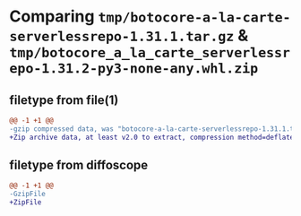 # Comparing `tmp/botocore-a-la-carte-serverlessrepo-1.31.1.tar.gz` & `tmp/botocore_a_la_carte_serverlessrepo-1.31.2-py3-none-any.whl.zip`

## filetype from file(1)

```diff
@@ -1 +1 @@
-gzip compressed data, was "botocore-a-la-carte-serverlessrepo-1.31.1.tar", last modified: Sat Jul  8 01:42:47 2023, max compression
+Zip archive data, at least v2.0 to extract, compression method=deflate
```

## filetype from diffoscope

```diff
@@ -1 +1 @@
-GzipFile
+ZipFile
```

